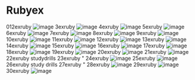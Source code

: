 # Rubyex
012exruby ![image](https://user-images.githubusercontent.com/122514015/212525079-e9064e8a-e403-42aa-83bf-bbd6e7d4fa4e.png)
3exruby ![image](https://user-images.githubusercontent.com/122514015/212525128-90f91e9d-3622-4774-87db-58c84a75789a.png)
4exruby ![image](https://user-images.githubusercontent.com/122514015/212525171-c30ee0c7-cbf5-4a01-994f-6c9c51417753.png)
5exruby ![image](https://user-images.githubusercontent.com/122514015/212525235-733b3903-d459-4f13-ae3b-d5605984252c.png)
6exruby ![image](https://user-images.githubusercontent.com/122514015/212525273-8b76e1d8-ed77-456d-8970-ac2acd428ad9.png)
7exruby ![image](https://user-images.githubusercontent.com/122514015/212525298-ff1b4581-f0fc-45c5-a335-203af51aaec1.png)
8exruby ![image](https://user-images.githubusercontent.com/122514015/212525353-cdb7cc74-bd69-44f0-bd43-01047dcc2ec2.png)
9exruby ![image](https://user-images.githubusercontent.com/122514015/212525476-e19ddc97-83a7-4f8c-8747-92fac58ac0d0.png)
10exruby ![image](https://user-images.githubusercontent.com/122514015/212525519-261e09c8-4f83-47dd-99e3-b722938a5036.png)
11exruby ![image](https://user-images.githubusercontent.com/122514015/212841236-11d0945e-39e9-4d69-b811-23d3c3028c92.png)
12exruby ![image](https://user-images.githubusercontent.com/122514015/212840909-5cde2cc2-6458-40f3-a8d5-f751383d745c.png)
13exruby ![image](https://user-images.githubusercontent.com/122514015/212527257-163400aa-6c5c-44de-a4dc-54d1196ebe47.png)
14exruby ![image](https://user-images.githubusercontent.com/122514015/212842750-ad0b924e-128f-43ec-b010-42ba0fdd13f7.png)
15exruby ![image](https://user-images.githubusercontent.com/122514015/212839249-46c93c9f-83c4-4264-8f74-cc0c807b331f.png)
16exruby ![image](https://user-images.githubusercontent.com/122514015/212850627-d8ca39f4-bae5-4db0-beaa-c399012db994.png)
17exruby ![image](https://user-images.githubusercontent.com/122514015/212879809-206ce2e8-1a53-40ad-835b-6b143c469c13.png)
18exruby ![image](https://user-images.githubusercontent.com/122514015/212884285-56c07b24-4cb8-4cc5-bd80-5e784ea0035c.png)
19exruby ![image](https://user-images.githubusercontent.com/122514015/212915325-cb399db7-cf7f-4395-b1fa-3b74652fdad0.png)
20exruby ![image](https://user-images.githubusercontent.com/122514015/212915820-ecca9015-20b0-444a-9134-4320020c3f3a.png)
21exruby ![image](https://user-images.githubusercontent.com/122514015/213090918-16fabf0e-5993-4fa9-bda6-e26cea5209ad.png)
22exruby studydrills
23exruby "
24exruby ![image](https://user-images.githubusercontent.com/122514015/213104925-5c82b25f-efcb-49e0-b9fd-a2629f912d36.png)
25exruby ![image](https://user-images.githubusercontent.com/122514015/213110993-c62a0cfa-7cfe-4112-8ff0-0cdfc6f97938.png)
26exruby study drills
27exruby "
28exruby ![image](https://user-images.githubusercontent.com/122514015/213115620-74df5cf1-9b55-4f07-b827-7455d57b83ed.png)
29exruby ![image](https://user-images.githubusercontent.com/122514015/213116184-5dbe68ab-1620-43d9-8f28-e45111a0ff52.png)
30exruby ![image](https://user-images.githubusercontent.com/122514015/213117640-0a5e07d8-597c-4a68-b15c-a14626fa38e9.png)


